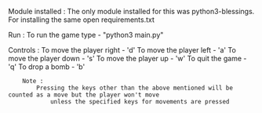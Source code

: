 Module installed :
				The only module installed for this was python3-blessings.
				For installing the same open requirements.txt

Run :
	To run the game type -
					"python3 main.py"


Controls :
		To move the player right - 'd'
		To move the player left  - 'a'
		To move the player down  - 's'
		To move the player up    - 'w'
		To quit the game         - 'q'
		To drop a bomb           - 'b'

		Note :
			Pressing the keys other than the above mentioned will be counted as a move but the player won't move
				unless the specified keys for movements are pressed